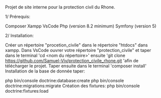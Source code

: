 Projet de site interne pour la protection civil du Rhone.

1/ Prérequis:

Composer
Xampp
VsCode
Php (version 8.2 minimum)
Symfony (version 5)

2/ Installation:

Créer un répertoire "procetion_civile" dans le répertoire "htdocs" dans xampp. Dans VsCode ouvrer votre répertoire "protection_civile" et taper dans le terminal 'cd <nom du répertoire>' ensuite 'git clone https://github.com/Samuel-Viv/protection_civile_rhone.git 'afin de télécharger le projet. Taper ensuite dans le terminal 'composer install' Installation de la base de donnée taper:

php bin/console doctrine:database:create
php bin/console doctrine:migrations:migrate 
Création des fixtures: php bin/console doctrine:fixtures:load
